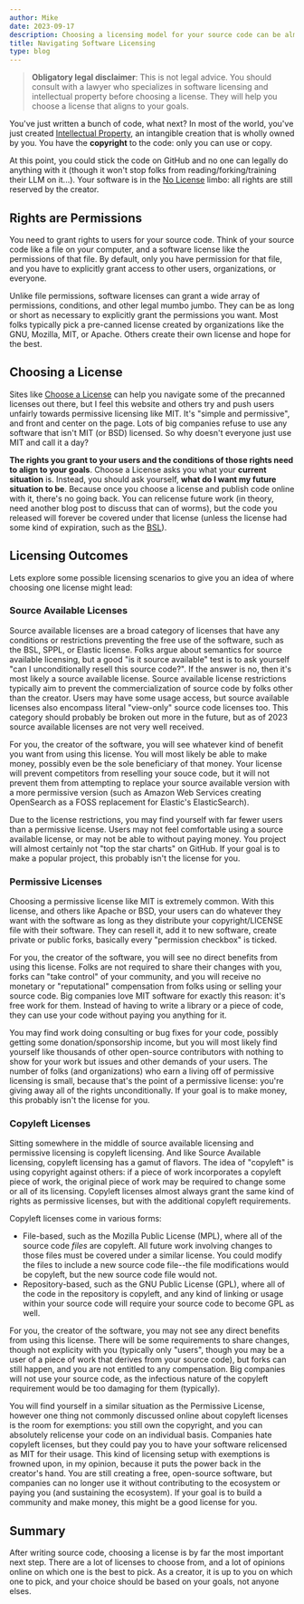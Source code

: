 ```yaml
---
author: Mike
date: 2023-09-17
description: Choosing a licensing model for your source code can be almost as difficult as writing code.
title: Navigating Software Licensing
type: blog
---
```


> **Obligatory legal disclaimer**:  This is not legal advice.  You should consult with a lawyer who specializes in software licensing and intellectual property before choosing a license.  They will help you choose a license that aligns to your goals.

You've just written a bunch of code, what next?  In most of the world, you've just created [Intellectual Property](https://en.wikipedia.org/wiki/Intellectual_property), an intangible creation that is wholly owned by you.  You have the __copyright__ to the code: only you can use or copy.

At this point, you could stick the code on GitHub and no one can legally do anything with it (though it won't stop folks from reading/forking/training their LLM on it...).  Your software is in the [No License](https://choosealicense.com/no-permission/) limbo: all rights are still reserved by the creator.

## Rights are Permissions

You need to grant rights to users for your source code.  Think of your source code like a file on your computer, and a software license like the permissions of that file.  By default, only you have permission for that file, and you have to explicitly grant access to other users, organizations, or everyone.

Unlike file permissions, software licenses can grant a wide array of permissions, conditions, and other legal mumbo jumbo.  They can be as long or short as necessary to explicitly grant the permissions you want.  Most folks typically pick a pre-canned license created by organizations like the GNU, Mozilla, MIT, or Apache.  Others create their own license and hope for the best.

## Choosing a License

Sites like [Choose a License](https://choosealicense.com/) can help you navigate some of the precanned licenses out there, but I feel this website and others try and push users unfairly towards permissive licensing like MIT.  It's "simple and permissive", and front and center on the page.  Lots of big companies refuse to use any software that isn't MIT (or BSD) licensed.  So why doesn't everyone just use MIT and call it a day?

**The rights you grant to your users and the conditions of those rights need to align to your goals**.  Choose a License asks you what your **current situation** is.  Instead, you should ask yourself, **what do I want my future situation to be**.  Because once you choose a license and publish code online with it, there's no going back.  You can relicense future work (in theory, need another blog post to discuss that can of worms), but the code you released will forever be covered under that license (unless the license had some kind of expiration, such as the [BSL](https://mariadb.com/bsl11/)).

## Licensing Outcomes

Lets explore some possible licensing scenarios to give you an idea of where choosing one license might lead:

### Source Available Licenses

Source available licenses are a broad category of licenses that have any conditions or restrictions preventing the free use of the software, such as the BSL, SPPL, or Elastic license.  Folks argue about semantics for source available licensing, but a good "is it source available" test is to ask yourself "can I unconditionally resell this source code?".  If the answer is no, then it's most likely a source available license.  Source available license restrictions typically aim to prevent the commercialization of source code by folks other than the creator.  Users may have some usage access, but source available licenses also encompass literal "view-only" source code licenses too.  This category should probably be broken out more in the future, but as of 2023 source available licenses are not very well received.

For you, the creator of the software, you will see whatever kind of benefit you want from using this license.  You will most likely be able to make money, possibly even be the sole beneficiary of that money.  Your license will prevent competitors from reselling your souce code, but it will not prevent them from attempting to replace your source available version with a more permissive version (such as Amazon Web Services creating OpenSearch as a FOSS replacement for Elastic's ElasticSearch).

Due to the license restrictions, you may find yourself with far fewer users than a permissive license.  Users may not feel comfortable using a source available license, or may not be able to without paying money.  You project will almost certainly not "top the star charts" on GitHub.  If your goal is to make a popular project, this probably isn't the license for you.

### Permissive Licenses

Choosing a permissive license like MIT is extremely common.  With this license, and others like Apache or BSD, your users can do whatever they want with the software as long as they distribute your copyright/LICENSE file with their software.  They can resell it, add it to new software, create private or public forks, basically every "permission checkbox" is ticked.

For you, the creator of the software, you will see no direct benefits from using this license.  Folks are not required to share their changes with you, forks can "take control" of your community, and you will receive no monetary or "reputational" compensation from folks using or selling your source code.  Big companies love MIT software for exactly this reason: it's free work for them.  Instead of having to write a library or a piece of code, they can use your code without paying you anything for it.

You may find work doing consulting or bug fixes for your code, possibly getting some donation/sponsorship income, but you will most likely find yourself like thousands of other open-source contributors with nothing to show for your work but issues and other demands of your users.  The number of folks (and organizations) who earn a living off of permissive licensing is small, because that's the point of a permissive license: you're giving away all of the rights unconditionally.  If your goal is to make money, this probably isn't the license for you.

### Copyleft Licenses

Sitting somewhere in the middle of source available licensing and permissive licensing is copyleft licensing.  And like Source Available licensing, copyleft licensing has a gamut of flavors.  The idea of "copyleft" is using copyright against others: if a piece of work incorporates a copyleft piece of work, the original piece of work may be required to change some or all of its licensing.  Copyleft licenses almost always grant the same kind of rights as permissive licenses, but with the additional copyleft requirements.

Copyleft licenses come in various forms:

- File-based, such as the Mozilla Public License (MPL), where all of the source code _files_ are copyleft.  All future work involving changes to those files must be covered under a similar license.  You could modify the files to include a new source code file--the file modifications would be copyleft, but the new source code file would not.
- Repository-based, such as the GNU Public License (GPL), where all of the code in the repository is copyleft, and any kind of linking or usage within your source code will require your source code to become GPL as well.

For you, the creator of the software, you may not see any direct benefits from using this license.  There will be some requirements to share changes, though not explicity with you (typically only "users", though you may be a user of a piece of work that derives from your source code), but forks can still happen, and you are not entitled to any compensation.  Big companies will not use your source code, as the infectious nature of the copyleft requirement would be too damaging for them (typically).

You will find yourself in a similar situation as the Permissive License, however one thing not commonly discussed online about copyleft licenses is the room for exemptions:  you still own the copyright, and you can absolutely relicense your code on an individual basis.  Companies hate copyleft licenses, but they could pay you to have your software relicensed as MIT for their usage.  This kind of licensing setup with exemptions is frowned upon, in my opinion, because it puts the power back in the creator's hand.  You are still creating a free, open-source software, but companies can no longer use it without contributing to the ecosystem or paying you (and sustaining the ecosystem).  If your goal is to build a community and make money, this might be a good license for you.

## Summary

After writing source code, choosing a license is by far the most important next step.  There are a lot of licenses to choose from, and a lot of opinions online on which one is the best to pick.  As a creator, it is up to you on which one to pick, and your choice should be based on your goals, not anyone elses.
